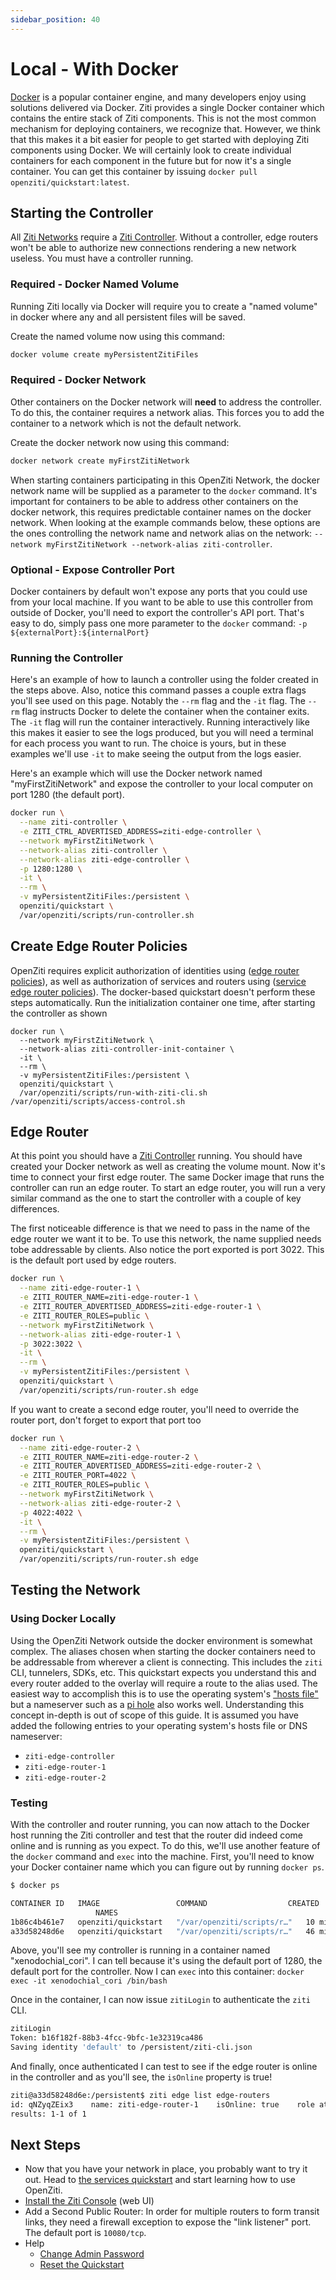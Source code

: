 ```yaml
---
sidebar_position: 40
---
```

# Local - With Docker

[Docker](https://www.docker.com) is a popular container engine, and many developers enjoy using solutions delivered via
Docker. Ziti provides a single Docker container which contains the entire stack of Ziti components. This is not the most
common mechanism for deploying containers, we recognize that. However, we think that this makes it a bit easier for
people to get started with deploying Ziti components using Docker. We will certainly look to create individual
containers for each component in the future but for now it's a single container. You can get this container by issuing
`docker pull openziti/quickstart:latest`.

## Starting the Controller

All [Ziti Networks](../../introduction/index.mdx) require
a [Ziti Controller](../../../reference/deployments/01-controller.md). Without a controller, edge routers won't be able to authorize new
connections rendering a new network useless. You must have a controller running.

### Required - Docker Named Volume

Running Ziti locally via Docker will require you to create a "named volume" in docker where any and all persistent files
will be saved.

Create the named volume now using this command:
```bash
docker volume create myPersistentZitiFiles
```

### Required - Docker Network

Other containers on the Docker network will **need** to address the controller. To do this, the container requires
a network alias. This forces you to add the container to a network which is not the default network. 

Create the docker network now using this command:
```bash
docker network create myFirstZitiNetwork
```

When starting containers participating in this OpenZiti Network, the docker network name will be supplied as a parameter
to the `docker` command. It's important for containers to be able to address other containers on the docker network,
this requires predictable container names on the docker network. When looking at the example commands below, these
options are the ones controlling the network name and network alias on the network:
`--network myFirstZitiNetwork --network-alias ziti-controller`.

### Optional - Expose Controller Port

Docker containers by default won't expose any ports that you could use from your local machine. If you want to be able
to use this controller from outside of Docker, you'll need to export the controller's API port. That's easy to do, 
simply pass one more parameter to the `docker` command: `-p ${externalPort}:${internalPort}`

### Running the Controller

Here's an example of how to launch a controller using the folder created in the steps above. Also, notice this command
passes a couple extra flags you'll see used on this page. Notably
the `--rm` flag and the `-it` flag. The `--rm` flag instructs Docker to delete the container when the container exits.
The `-it` flag will run the container interactively. Running interactively like this makes it easier to see the logs
produced, but you will need a terminal for each process you want to run. The choice is yours, but in these examples 
we'll use `-it` to make seeing the output from the logs easier.

Here's an example which will use the Docker network named "myFirstZitiNetwork" and expose the controller to your local
computer on port 1280 (the default port).

```bash
docker run \
  --name ziti-controller \
  -e ZITI_CTRL_ADVERTISED_ADDRESS=ziti-edge-controller \
  --network myFirstZitiNetwork \
  --network-alias ziti-controller \
  --network-alias ziti-edge-controller \
  -p 1280:1280 \
  -it \
  --rm \
  -v myPersistentZitiFiles:/persistent \
  openziti/quickstart \
  /var/openziti/scripts/run-controller.sh
```

## Create Edge Router Policies
OpenZiti requires explicit authorization of identities using ([edge router policies](../../../reference/glossary.md#edge-router-policy)), 
as well as authorization of services and routers using ([service edge router policies](../../../reference/glossary.md#service-edge-router-policy)). 
The docker-based quickstart doesn't perform these steps automatically. Run the initialization container one time, after 
starting the controller as shown

```shell
docker run \
  --network myFirstZitiNetwork \
  --network-alias ziti-controller-init-container \
  -it \
  --rm \
  -v myPersistentZitiFiles:/persistent \
  openziti/quickstart \
  /var/openziti/scripts/run-with-ziti-cli.sh  /var/openziti/scripts/access-control.sh
```

## Edge Router

At this point you should have a [Ziti Controller](../../../reference/deployments/01-controller.md) running. You should have created your
Docker network as well as creating the volume mount. Now it's time to connect your first edge router. The same Docker
image that runs the controller can run an edge router. To start an edge router, you will run a very similar command as
the one to start the controller with a couple of key differences.

The first noticeable difference is that we need to pass in the name of the edge router we want it to be. To use this
network, the name supplied needs tobe addressable by clients.  Also notice the port exported is port 3022. This is the
default port used by edge routers. 

```bash
docker run \
  --name ziti-edge-router-1 \
  -e ZITI_ROUTER_NAME=ziti-edge-router-1 \
  -e ZITI_ROUTER_ADVERTISED_ADDRESS=ziti-edge-router-1 \
  -e ZITI_ROUTER_ROLES=public \
  --network myFirstZitiNetwork \
  --network-alias ziti-edge-router-1 \
  -p 3022:3022 \
  -it \
  --rm \
  -v myPersistentZitiFiles:/persistent \
  openziti/quickstart \
  /var/openziti/scripts/run-router.sh edge
```

If you want to create a second edge router, you'll need to override the router port, don't forget to export that port too

```bash
docker run \
  --name ziti-edge-router-2 \
  -e ZITI_ROUTER_NAME=ziti-edge-router-2 \
  -e ZITI_ROUTER_ADVERTISED_ADDRESS=ziti-edge-router-2 \
  -e ZITI_ROUTER_PORT=4022 \
  -e ZITI_ROUTER_ROLES=public \
  --network myFirstZitiNetwork \
  --network-alias ziti-edge-router-2 \
  -p 4022:4022 \
  -it \
  --rm \
  -v myPersistentZitiFiles:/persistent \
  openziti/quickstart \
  /var/openziti/scripts/run-router.sh edge
```

## Testing the Network

### Using Docker Locally

Using the OpenZiti Network outside the docker environment is somewhat complex. The aliases chosen when starting the docker
containers need to be addressable from wherever a client is connecting. This includes the `ziti` CLI, tunnelers, SDKs,
etc. This quickstart expects you understand this and every router added to the overlay will require a route to the alias
used. The easiest way to accomplish this is to use the operating system's ["hosts file"](https://en.wikipedia.org/wiki/Hosts_(file))
but a nameserver such as a [pi hole](https://pi-hole.net/) also works well. Understanding this concept in-depth is out
of scope of this guide. It is assumed you have added the following entries to your operating
system's hosts file or DNS nameserver:
* `ziti-edge-controller`
* `ziti-edge-router-1`
* `ziti-edge-router-2`

### Testing

With the controller and router running, you can now attach to the Docker host running the Ziti controller and test that
the router did indeed come online and is running as you expect. To do this, we'll use another feature of the `docker`
command and `exec` into the machine. First, you'll need to know your Docker container name which you can figure out by
running `docker ps`.

```bash
$ docker ps

CONTAINER ID   IMAGE                 COMMAND                  CREATED          STATUS          PORTS
                   NAMES
1b86c4b461e7   openziti/quickstart   "/var/openziti/scripts/r…"   10 minutes ago   Up 10 minutes   0.0.0.0:3022->3022/tcp, :::3022->3022/tcp   musing_engelbart
a33d58248d6e   openziti/quickstart   "/var/openziti/scripts/r…"   46 minutes ago   Up 46 minutes   0.0.0.0:1280->1280/tcp, :::1280->1280/tcp   xenodochial_cori
```

Above, you'll see my controller is running in a container named "xenodochial_cori". I can tell because it's using the
default port of 1280, the default port for the controller. Now I can `exec` into this
container: `docker exec -it xenodochial_cori /bin/bash`

Once in the container, I can now issue `zitiLogin` to authenticate the `ziti` CLI.

```bash
zitiLogin
Token: b16f182f-88b3-4fcc-9bfc-1e32319ca486
Saving identity 'default' to /persistent/ziti-cli.json
```

And finally, once authenticated I can test to see if the edge router is online in the controller and as you'll see, the
`isOnline` property is true!

```bash
ziti@a33d58248d6e:/persistent$ ziti edge list edge-routers
id: qNZyqZEix3    name: ziti-edge-router-1    isOnline: true    role attributes: {}
results: 1-1 of 1
```

## Next Steps

- Now that you have your network in place, you probably want to try it out. Head to
[the services quickstart](../services/index.md) and start learning how to use OpenZiti.
- [Install the Ziti Console](../zac/index.md#docker) (web UI)
- Add a Second Public Router: In order for multiple routers to form transit links, they need a firewall exception to expose the "link listener" port. The default port is `10080/tcp`.
- Help
  - [Change Admin Password](./help/change-admin-password.md)
  - [Reset the Quickstart](./help/reset-quickstart.md)
